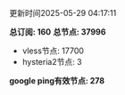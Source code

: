 更新时间2025-05-29 04:17:11

**总订阅: 160**
**总节点: 37996**
- vless节点: 17700
- hysteria2节点: 3

**google ping有效节点: 278**
